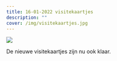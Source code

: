 ```yaml
---
title: 16-01-2022 visitekaartjes
description: ""
cover: /img/visitekaartjes.jpg
---
```

![](/img/visitekaartjes.jpg)

De nieuwe visitekaartjes zijn nu ook klaar.